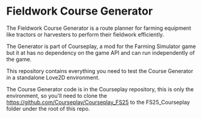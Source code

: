 # Fieldwork Course Generator

The Fieldwork Course Generator is a route planner for farming equipment 
like tractors or harvesters to perform their fieldwork efficiently.

The Generator is part of Courseplay, a mod for the Farming 
Simulator game but it at has no dependency on the game API and can 
run independently of the game. 

This repository contains everything you need to test the 
Course Generator in a standalone Love2D environment. 

The Course Generator code is in the Courseplay repository, this is 
only the environment, so you'll need to clone the https://github.com/Courseplay/Courseplay_FS25 to
the FS25_Courseplay folder under the root of this repo.
